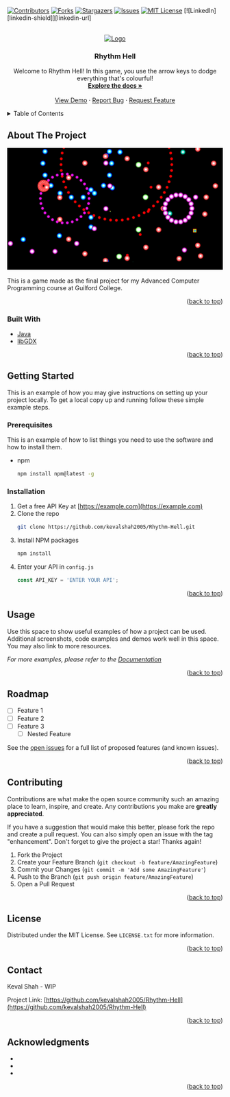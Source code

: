 <div id="top"></div>
<!--
*** Thanks for checking out the Best-README-Template. If you have a suggestion
*** that would make this better, please fork the repo and create a pull request
*** or simply open an issue with the tag "enhancement".
*** Don't forget to give the project a star!
*** Thanks again! Now go create something AMAZING! :D
-->



<!-- PROJECT SHIELDS -->
<!--
*** I'm using markdown "reference style" links for readability.
*** Reference links are enclosed in brackets [ ] instead of parentheses ( ).
*** See the bottom of this document for the declaration of the reference variables
*** for contributors-url, forks-url, etc. This is an optional, concise syntax you may use.
*** https://www.markdownguide.org/basic-syntax/#reference-style-links
-->
[![Contributors][contributors-shield]][contributors-url]
[![Forks][forks-shield]][forks-url]
[![Stargazers][stars-shield]][stars-url]
[![Issues][issues-shield]][issues-url]
[![MIT License][license-shield]][license-url]
[![LinkedIn][linkedin-shield]][linkedin-url]



<!-- PROJECT LOGO -->
<br />
<div align="center">
  <a href="https://github.com/kevalshah2005/Rhythm-Hell">
    <img src="assets/gameLogo" alt="Logo" width="320" height="320">
  </a>

<h3 align="center">Rhythm Hell</h3>

  <p align="center">
    Welcome to Rhythm Hell! In this game, you use the arrow keys to dodge everything that's colourful!
    <br />
    <a href="https://github.com/kevalshah2005/Rhythm-Hell"><strong>Explore the docs »</strong></a>
    <br />
    <br />
    <a href="https://github.com/kevalshah2005/Rhythm-Hell">View Demo</a>
    ·
    <a href="https://github.com/kevalshah2005/Rhythm-Hell/issues">Report Bug</a>
    ·
    <a href="https://github.com/kevalshah2005/Rhythm-Hell/issues">Request Feature</a>
  </p>
</div>



<!-- TABLE OF CONTENTS -->
<details>
  <summary>Table of Contents</summary>
  <ol>
    <li>
      <a href="#about-the-project">About The Project</a>
      <ul>
        <li><a href="#built-with">Built With</a></li>
      </ul>
    </li>
    <li>
      <a href="#getting-started">Getting Started</a>
      <ul>
        <li><a href="#prerequisites">Prerequisites</a></li>
        <li><a href="#installation">Installation</a></li>
      </ul>
    </li>
    <li><a href="#usage">Usage</a></li>
    <li><a href="#roadmap">Roadmap</a></li>
    <li><a href="#contributing">Contributing</a></li>
    <li><a href="#license">License</a></li>
    <li><a href="#contact">Contact</a></li>
    <li><a href="#acknowledgments">Acknowledgments</a></li>
  </ol>
</details>



<!-- ABOUT THE PROJECT -->
## About The Project

[![Rhythm Hell Image][product-screenshot]]([repository])

This is a game made as the final project for my Advanced Computer Programming course at Guilford College.

<p align="right">(<a href="#top">back to top</a>)</p>



### Built With

* [Java](https://java.com/)
* [libGDX](https://libgdx.com/)

<p align="right">(<a href="#top">back to top</a>)</p>



<!-- GETTING STARTED -->
## Getting Started

This is an example of how you may give instructions on setting up your project locally.
To get a local copy up and running follow these simple example steps.

### Prerequisites

This is an example of how to list things you need to use the software and how to install them.
* npm
  ```sh
  npm install npm@latest -g
  ```

### Installation

1. Get a free API Key at [https://example.com](https://example.com)
2. Clone the repo
   ```sh
   git clone https://github.com/kevalshah2005/Rhythm-Hell.git
   ```
3. Install NPM packages
   ```sh
   npm install
   ```
4. Enter your API in `config.js`
   ```js
   const API_KEY = 'ENTER YOUR API';
   ```

<p align="right">(<a href="#top">back to top</a>)</p>



<!-- USAGE EXAMPLES -->
## Usage

Use this space to show useful examples of how a project can be used. Additional screenshots, code examples and demos work well in this space. You may also link to more resources.

_For more examples, please refer to the [Documentation](https://example.com)_

<p align="right">(<a href="#top">back to top</a>)</p>



<!-- ROADMAP -->
## Roadmap

- [ ] Feature 1
- [ ] Feature 2
- [ ] Feature 3
    - [ ] Nested Feature

See the [open issues](https://github.com/kevalshah2005/Rhythm-Hell/issues) for a full list of proposed features (and known issues).

<p align="right">(<a href="#top">back to top</a>)</p>



<!-- CONTRIBUTING -->
## Contributing

Contributions are what make the open source community such an amazing place to learn, inspire, and create. Any contributions you make are **greatly appreciated**.

If you have a suggestion that would make this better, please fork the repo and create a pull request. You can also simply open an issue with the tag "enhancement".
Don't forget to give the project a star! Thanks again!

1. Fork the Project
2. Create your Feature Branch (`git checkout -b feature/AmazingFeature`)
3. Commit your Changes (`git commit -m 'Add some AmazingFeature'`)
4. Push to the Branch (`git push origin feature/AmazingFeature`)
5. Open a Pull Request

<p align="right">(<a href="#top">back to top</a>)</p>



<!-- LICENSE -->
## License

Distributed under the MIT License. See `LICENSE.txt` for more information.

<p align="right">(<a href="#top">back to top</a>)</p>



<!-- CONTACT -->
## Contact

Keval Shah - WIP

Project Link: [https://github.com/kevalshah2005/Rhythm-Hell](https://github.com/kevalshah2005/Rhythm-Hell)

<p align="right">(<a href="#top">back to top</a>)</p>



<!-- ACKNOWLEDGMENTS -->
## Acknowledgments

* []()
* []()
* []()

<p align="right">(<a href="#top">back to top</a>)</p>



<!-- MARKDOWN LINKS & IMAGES -->
<!-- https://www.markdownguide.org/basic-syntax/#reference-style-links -->
[contributors-shield]: https://img.shields.io/github/contributors/kevalshah2005/Rhythm-Hell.svg?style=for-the-badge
[contributors-url]: https://github.com/kevalshah2005/Rhythm-Hell/graphs/contributors
[forks-shield]: https://img.shields.io/github/forks/kevalshah2005/Rhythm-Hell.svg?style=for-the-badge
[forks-url]: https://github.com/kevalshah2005/Rhythm-Hell/network/members
[stars-shield]: https://img.shields.io/github/stars/kevalshah2005/Rhythm-Hell.svg?style=for-the-badge
[stars-url]: https://github.com/kevalshah2005/Rhythm-Hell/stargazers
[issues-shield]: https://img.shields.io/github/issues/kevalshah2005/Rhythm-Hell.svg?style=for-the-badge
[issues-url]: https://github.com/kevalshah2005/Rhythm-Hell/issues
[license-shield]: https://img.shields.io/github/license/kevalshah2005/Rhythm-Hell.svg?style=for-the-badge
[license-url]: https://github.com/kevalshah2005/Rhythm-Hell/blob/master/LICENSE.txt
[product-screenshot]: assets/screenshot.png

[repository]: https://github.com/kevalshah2005/Rhythm-Hell
